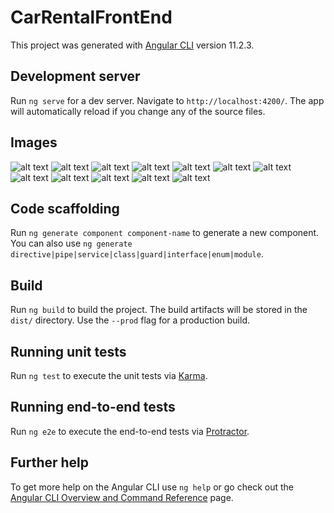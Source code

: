 # CarRentalFrontEnd

This project was generated with [Angular CLI](https://github.com/angular/angular-cli) version 11.2.3.

## Development server

Run `ng serve` for a dev server. Navigate to `http://localhost:4200/`. The app will automatically reload if you change any of the source files.

## Images

![alt text](https://github.com/Aysenurert123/RentACarProject/blob/master/readmeImages/1.PNG?raw=true)
![alt text](https://github.com/Aysenurert123/RentACarProject/blob/master/readmeImages/2.PNG?raw=true)
![alt text](https://github.com/Aysenurert123/RentACarProject/blob/master/readmeImages/3.PNG?raw=true)
![alt text](https://github.com/Aysenurert123/RentACarProject/blob/master/readmeImages/4.PNG?raw=true)
![alt text](https://github.com/Aysenurert123/RentACarProject/blob/master/readmeImages/5.PNG?raw=true)
![alt text](https://github.com/Aysenurert123/RentACarProject/blob/master/readmeImages/6.png?raw=true)
![alt text](https://github.com/Aysenurert123/RentACarProject/blob/master/readmeImages/7.PNG?raw=true)
![alt text](https://github.com/Aysenurert123/RentACarProject/blob/master/readmeImages/8.PNG?raw=true)
![alt text](https://github.com/Aysenurert123/RentACarProject/blob/master/readmeImages/9.PNG?raw=true)
![alt text](https://github.com/Aysenurert123/RentACarProject/blob/master/readmeImages/10.PNG?raw=true)
![alt text](https://github.com/Aysenurert123/RentACarProject/blob/master/readmeImages/11.PNG?raw=true)
![alt text](https://github.com/Aysenurert123/RentACarProject/blob/master/readmeImages/12.PNG?raw=true)


## Code scaffolding

Run `ng generate component component-name` to generate a new component. You can also use `ng generate directive|pipe|service|class|guard|interface|enum|module`.

## Build

Run `ng build` to build the project. The build artifacts will be stored in the `dist/` directory. Use the `--prod` flag for a production build.

## Running unit tests

Run `ng test` to execute the unit tests via [Karma](https://karma-runner.github.io).

## Running end-to-end tests

Run `ng e2e` to execute the end-to-end tests via [Protractor](http://www.protractortest.org/).

## Further help

To get more help on the Angular CLI use `ng help` or go check out the [Angular CLI Overview and Command Reference](https://angular.io/cli) page.
